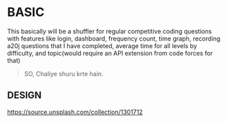 
 
# BASIC
This basically will be a shuffler for regular competitive coding questions with features like login, dashboard, frequency count, time graph, recording a20j questions that I have completed, average time for all levels by difficulty, and topic(would require an API extension from code forces for that)
> SO, Chaliye shuru krte hain.
## DESIGN
https://source.unsplash.com/collection/1301712


